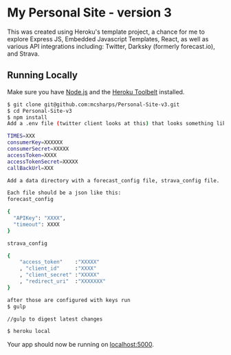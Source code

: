 # My Personal Site - version 3
This was created using Heroku's template project, a chance for me to explore
Express JS, Embedded Javascript Templates, React, as well as various API integrations including:
Twitter, Darksky (formerly forecast.io), and Strava.



## Running Locally

Make sure you have [Node.js](http://nodejs.org/) and the [Heroku Toolbelt](https://toolbelt.heroku.com/) installed.

```sh
$ git clone git@github.com:mcsharps/Personal-Site-v3.git
$ cd Personal-Site-v3
$ npm install
Add a .env file (twitter client looks at this) that looks something like this:

TIMES=XXX
consumerKey=XXXXXX
consumerSecret=XXXXX
accessToken=XXXX
accessTokenSecret=XXXXX
callBackUrl=XXX

Add a data directory with a forecast_config file, strava_config file.

Each file should be a json like this:
forecast_config

{
  "APIKey": "XXXX",
  "timeout": XXXX
}

strava_config

{
    "access_token"    :"XXXXX"
    , "client_id"     :"XXXX"
    , "client_secret" :"XXXXX"
    , "redirect_uri"  :"XXXXXXX"
}

after those are configured with keys run
$ gulp

//gulp to digest latest changes

$ heroku local
```

Your app should now be running on [localhost:5000](http://localhost:5000/).

